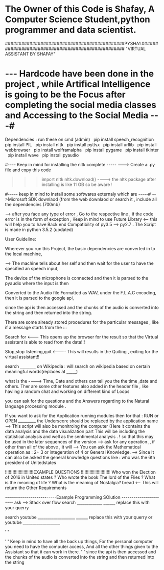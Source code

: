 # The Owner of this Code is Shafay, A Computer Science Student,python programmer and data scientist.
############################################PYSHA1.0#################################################
"VIRTUAL ASSISTANT BY SHAFAY"


# --- Hardcode have been done in the project , while Artifical Intelligence is going to be the Focus after completing the social media classes and Accessing to the Social Media ---#
Dependencies : run these on cmd (admin)
    pip install speech_recognition
    pip install PIL
    pip install nltk
    pip install pyttsx
    pip install urllib
    pip install webbrowser
    pip install wolframalpha
    pip install pygame
    pip install tkinter 
    pip install wave
    pip install pyaudio

#---- Keep in mind for installing the nltk complete -----
---> Create a .py file and copy this code
>>>import nltk
>>>nltk.download() 
----> the nltk package after installing is like 11 GB so be aware ! 

#----- keep in mind to install some softwares externaly which are -----#
-->Microsoft SDK downlaod  (from the web downlaod or search it , include all the dependencies (700mb) 

--> after you face any type of error , Go to the respective line , if the code error is in the form of exception , 
Keep in mind to use Future Library <-- this will help you to have Back end Compatibility of py3.5 --> py2.7 . 
The Script is made in python 3.5.2 (updated) 

User Guideline:

Wherever you run this Project, the basic dependencies are converted in to the local machine,

--> The machine tells about her self and then wait for the user to have the specified an speech input,

The device of the microphone is connected and then it is parsed to the pyaudio where the input is then

Converted to the Audio file  Formatted as WAV, under the F.L.A.C encoding, then it is parsed to the google api,

since the api is then accessed and the chunks of the audio is converted into the string and then returned into the string.

There are some already stored procedures for the particular messages , like if a message starts from the :::

Search for <--- This opens up the browser for the result so that the Virtual assistant is able to read from the data!!!

Stop,stop listening,quit <---- This will results in the Quiting , exiting for the virtual assistant!!

search ________ on Wikipedia : will search on wikipedia based on certain meaningful words(replaces at _____)

what is the ----> Time, Date and others can tell you the the time ,date and others.
Ther are some other features also added in the header file , like haviing a random chat and working on different kind of
Loops

you can ask for the questions and the Answers regarding to the Natural language processing module .

If you want to ask for the Application running modules then
for that :
RUN or OPEN _________ the Underscore should be replaced by the application name
--> This script will also be monitroing the computer (Here it contains the data analysis and the data visualization part
This will be including the statistical analysis and well as the sentimental analysis . ! so that this may be used in the later
sequences of the version
--> ask for any operation ,, if other than all of the above , it will
--> You can ask the Mathematical operation as : 2+ 3 or integeration of 4 or General Knowledge.
--> Since It can also be asked the general knowledge questions like : who was the  6th president of Unitedstates


!!!!!!!!!!!!!!!!!!!!!!!EXAMPLE QUESTIONS !!!!!!!!!!!!!!!!!!!!!!!!
Who won the Election of 2016 in United states ?
Who wrote the book The lord of the Flies ?
What is the meaning of life ?
What is the meaning of Nostalgia?
bread <-- This will return the Other Requirements


--------------------------Example Programming SOlution -----------------------
ask --> Stack over flow search _____________
______ replace this with your querry

search youtube ___________________
______ replace this with your querry
or youtube ___________________


'''

''' Keep in mind to have all the back up things,
For the personal computer you need to have the computer access,
And all the other things given to the Assistant so that it can work in there.
'''
since the api is then accessed and the chunks of the audio is converted into the string and then returned into the string
